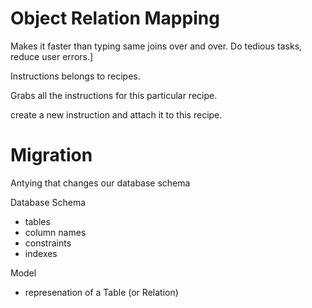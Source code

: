 # Object Relation Mapping

Makes it faster than typing same joins over and over. Do tedious tasks, reduce user errors.]

Instructions belongs to recipes.

Grabs all the instructions for this particular recipe.

create a new instruction and attach it to this recipe.

# Migration

Antying that changes our database schema

Database Schema

- tables
- column names
- constraints
- indexes

Model

- represenation of a Table (or Relation)
